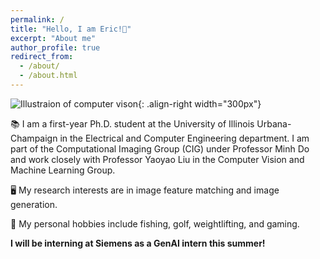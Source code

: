 ```yaml
---
permalink: /
title: "Hello, I am Eric!👋"
excerpt: "About me"
author_profile: true
redirect_from: 
  - /about/
  - /about.html
---
```


![Illustraion of computer vison](images\robot.png){: .align-right width="300px"}

📚 I am a first-year Ph.D. student at the University of Illinois Urbana-Champaign in the Electrical and Computer Engineering department. I am part of the Computational Imaging Group (CIG) under Professor Minh Do and work closely with Professor Yaoyao Liu in the Computer Vision and Machine Learning Group.

🖥️ My research interests are in image feature matching and image generation.

🎣 My personal hobbies include fishing, golf, weightlifting, and gaming.

**I will be interning at Siemens as a GenAI intern this summer!**
